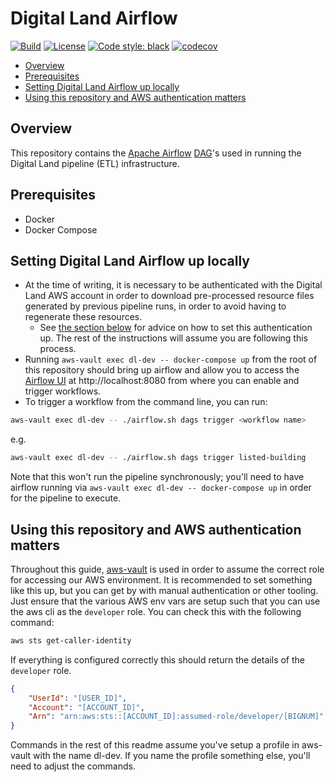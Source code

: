 # Digital Land Airflow

[![Build](https://github.com/digital-land/digital-land-airflow/workflows/Continuous%20Integration/badge.svg)](https://github.com/digital-land/digital-land-airflow/actions?query=workflow%3A%22Continuous+Integration%22)
[![License](https://img.shields.io/github/license/mashape/apistatus.svg)](https://github.com/digital-land/digital-land-airflow/blob/main/LICENSE)
[![Code style: black](https://img.shields.io/badge/code%20style-black-000000.svg)](https://black.readthedocs.io/en/stable/)
[![codecov](https://codecov.io/gh/digital-land/digital-land-airflow/branch/master/graph/badge.svg?token=HXKOXMILGB)](https://codecov.io/gh/digital-land/digital-land-airflow)

<!-- vim-markdown-toc Marked -->

* [Overview](#overview)
* [Prerequisites](#prerequisites)
* [Setting Digital Land Airflow up locally](#setting-digital-land-airflow-up-locally)
* [Using this repository and AWS authentication matters](#using-this-repository-and-aws-authentication-matters)

<!-- vim-markdown-toc -->

## Overview

This repository contains the [Apache Airflow](https://airflow.apache.org/) [DAG](https://airflow.apache.org/docs/apache-airflow/stable/concepts/dags.html)'s used in running the Digital Land pipeline (ETL) infrastructure.

## Prerequisites

* Docker
* Docker Compose

## Setting Digital Land Airflow up locally

* At the time of writing, it is necessary to be authenticated with the Digital Land AWS account in order to download pre-processed resource files generated by previous pipeline runs, in order to avoid having to regenerate these resources.
  * See [the section below](#using-this-repository-and-aws-authentication-matters) for advice on how to set this authentication up. The rest of the instructions will assume you are following this process.
* Running `aws-vault exec dl-dev -- docker-compose up` from the root of this repository should bring up airflow and allow you to access the [Airflow UI](https://airflow.apache.org/docs/apache-airflow/stable/ui.html) at http://localhost:8080 from where you can enable and trigger workflows.
* To trigger a workflow from the command line, you can run:

```sh
aws-vault exec dl-dev -- ./airflow.sh dags trigger <workflow name>
```

e.g.

```sh
aws-vault exec dl-dev -- ./airflow.sh dags trigger listed-building
```

Note that this won't run the pipeline synchronously; you'll need to have airflow running via `aws-vault exec dl-dev -- docker-compose up` in order for the pipeline to execute.

## Using this repository and AWS authentication matters

Throughout this guide, [aws-vault](https://github.com/99designs/aws-vault) is used in order to assume the correct role for accessing our AWS environment.
It is recommended to set something like this up, but you can get by with manual authentication or other tooling. Just ensure that the
various AWS env vars are setup such that you can use the aws cli as the `developer` role. You can check this with the following command:

```bash
aws sts get-caller-identity
```

If everything is configured correctly this should return the details of the `developer` role.

```json
{
    "UserId": "[USER_ID]",
    "Account": "[ACCOUNT_ID]",
    "Arn": "arn:aws:sts::[ACCOUNT_ID]:assumed-role/developer/[BIGNUM]"
}
```

Commands in the rest of this readme assume you've setup a profile in aws-vault with the name dl-dev. If you name the profile something else, you'll need to adjust the commands.
